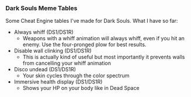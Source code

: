 ### Dark Souls Meme Tables

Some Cheat Engine tables I've made for Dark Souls. What I have so far:

* Always whiff (DS1/DS1R)
  * Weapons with a whiff animation will always whiff, even if you hit an enemy. Use the four-pronged plow for best results.
* Disable wall clinking (DS1/DS1R)
  * This is actually kind of useful but most importantly it prevents walls from cancelling your whiff animation
* Disco undead (DS1/DS1R)
  * Your skin cycles through the color spectrum
* Immersive health display (DS1/DS1R)
  * Shows your HP on your body like in Dead Space
